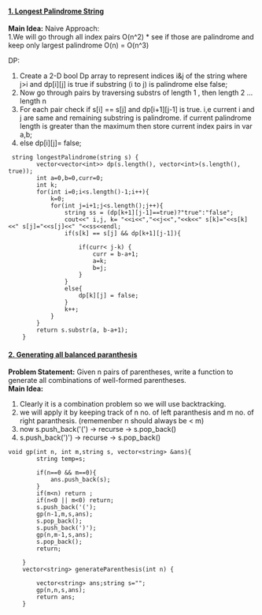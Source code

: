 #### [1. Longest Palindrome String](https://leetcode.com/problems/longest-palindromic-substring/submissions/)
**Main Idea:**
Naive Approach:  
1.We will go through all index pairs O(n^2) * see if those are palindrome and keep only largest palindrome O(n) = O(n^3)

DP:  
1. Create a 2-D bool Dp array to represent indices i&j of the string where j>i and dp[i][j] is true if substring (i to j) is palindrome else false;
2. Now go through pairs by traversing substrs of length 1 , then length 2 ... length n
3. For each pair check if s[i] == s[j] and dp[i+1][j-1] is true. i,e current i and j are same and remaining substring is palindrome. if current palindrome length is greater than the maximum then store current index pairs in var a,b;
4. else dp[i][j]= false;

```
 string longestPalindrome(string s) {
        vector<vector<int>> dp(s.length(), vector<int>(s.length(), true));
        int a=0,b=0,curr=0;
        int k;
        for(int i=0;i<s.length()-1;i++){
            k=0;
            for(int j=i+1;j<s.length();j++){
                string ss = (dp[k+1][j-1]==true)?"true":"false";
                cout<<" i,j, k= "<<i<<","<<j<<","<<k<<" s[k]="<<s[k]<<" s[j]="<<s[j]<<" "<<ss<<endl;
                if(s[k] == s[j] && dp[k+1][j-1]){
                    
                    if(curr< j-k) {
                        curr = b-a+1;
                        a=k;
                        b=j;
                    }
                }
                else{
                    dp[k][j] = false;
                }
                k++;
            }
        }
        return s.substr(a, b-a+1);
    }
```
#### [2. Generating all balanced paranthesis](https://leetcode.com/problems/generate-parentheses/)
**Problem Statement:** Given n pairs of parentheses, write a function to generate all combinations of well-formed parentheses.  
**Main Idea:**  
1. Clearly it is a combination problem so we will use backtracking.
2. we will apply it by keeping track of n no. of left paranthesis and m no. of right paranthesis. (rememenber n should always be < m)
3. now s.push_back('(') -> recurse -> s.pop_back()
4. s.push_back(')') -> recurse -> s.pop_back()

```
void gp(int n, int m,string s, vector<string> &ans){
        string temp=s;
        
        if(n==0 && m==0){
            ans.push_back(s);
        }
        if(m<n) return ;
        if(n<0 || m<0) return;
        s.push_back('(');
        gp(n-1,m,s,ans);
        s.pop_back();
        s.push_back(')');
        gp(n,m-1,s,ans);
        s.pop_back();
        return;
        
    }
    vector<string> generateParenthesis(int n) {
        
        vector<string> ans;string s="";
        gp(n,n,s,ans);
        return ans;
    }
```
